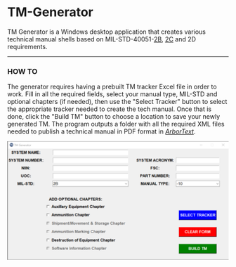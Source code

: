 # TM-Generator

TM Generator is a Windows desktop application that creates various technical manual shells based on MIL-STD-40051-[2B](http://everyspec.com/MIL-STD/MIL-STD-10000-and-Up/MIL-STD-40051_2B_44811/), [2C](http://everyspec.com/MIL-STD/MIL-STD-10000-and-Up/MIL-STD-40051-2C_53570/) and 2D requirements. 

<hr>

### HOW TO
The generator requires having a prebuilt TM tracker Excel file in order to work. Fill in all the required fields, select your manual type, MIL-STD and optional chapters (if needed), then use the "Select Tracker" button to select the appropriate tracker needed to create the tech manual. Once that is done, click the "Build TM" button to  choose a location to save your newly generated TM. The program outputs a folder with all the required XML files needed to publish a technical manual in PDF format in  [*ArborText*](https://www.ptc.com/en/products/arbortext). 

![ Image of App ](https://github.com/Tech-Research-Group/TM-Generator/blob/main/images/screenshot.png) 
